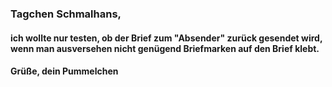 ### Tagchen Schmalhans,

#### ich wollte nur testen, ob der Brief zum "Absender" zurück gesendet wird, wenn man ausversehen nicht genügend Briefmarken auf den Brief klebt.

#### Grüße, dein Pummelchen
